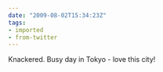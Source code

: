 ```yaml
---
date: "2009-08-02T15:34:23Z"
tags:
- imported
- from-twitter
---
```

Knackered. Busy day in Tokyo - love this city\!
